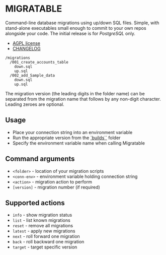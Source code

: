 # MIGRATABLE

Command-line database migrations using up/down SQL files.
Simple, with stand-alone executables small enough to commit
to your own repos alongside your code.
The initial release is for _PostgreSQL_ only.

- [AGPL license](./LICENSE.txt)
- [CHANGELOG](./CHANGELOG.md)

```
/migrations
  /001_create_accounts_table
    down.sql
    up.sql
  /002_add_Sample_data
    down.sql
    up.sql
```

The migration version (the leading digits in the folder name)
can be separated from the migration name that follows by any
non-digit character. Leading zeroes are optional.

## Usage

- Place your connection string into an environment variable
- Run the appropriate version from the [`builds``](./builds) folder
- Specify the environment variable name when calling Migratable

## Command arguments

- `<folder>` - location of your migration scripts
- `<conn-env>` - environment variable holding connection string
- `<action>` - migration action to perform
- `[version]` - migration number (if required)

## Supported actions

- `info` - show migration status
- `list` - list known migrations
- `reset` - remove all migrations
- `latest` - apply new migrations
- `next` - roll forward one migration
- `back` - roll backward one migration
- `target` - target specific version
